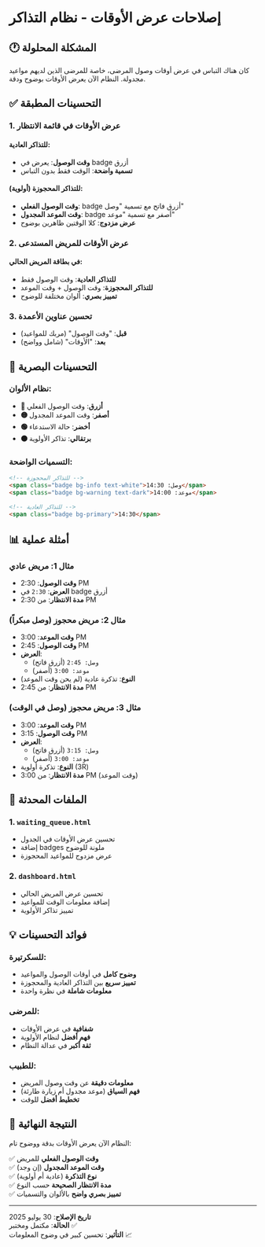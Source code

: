 # إصلاحات عرض الأوقات - نظام التذاكر

## 🕐 المشكلة المحلولة

كان هناك التباس في عرض أوقات وصول المرضى، خاصة للمرضى الذين لديهم مواعيد مجدولة. النظام الآن يعرض الأوقات بوضوح ودقة.

## ✅ التحسينات المطبقة

### 1. **عرض الأوقات في قائمة الانتظار**

#### للتذاكر العادية:
- **وقت الوصول**: يعرض في badge أزرق
- **تسمية واضحة**: الوقت فقط بدون التباس

#### للتذاكر المحجوزة (أولوية):
- **وقت الوصول الفعلي**: badge أزرق فاتح مع تسمية "وصل"
- **وقت الموعد المجدول**: badge أصفر مع تسمية "موعد"
- **عرض مزدوج**: كلا الوقتين ظاهرين بوضوح

### 2. **عرض الأوقات للمريض المستدعى**

#### في بطاقة المريض الحالي:
- **للتذاكر العادية**: وقت الوصول فقط
- **للتذاكر المحجوزة**: وقت الوصول + وقت الموعد
- **تمييز بصري**: ألوان مختلفة للوضوح

### 3. **تحسين عناوين الأعمدة**

- **قبل**: "وقت الوصول" (مربك للمواعيد)
- **بعد**: "الأوقات" (شامل وواضح)

## 🎨 التحسينات البصرية

### نظام الألوان:
- **🔵 أزرق**: وقت الوصول الفعلي
- **🟡 أصفر**: وقت الموعد المجدول
- **🟢 أخضر**: حالة الاستدعاء
- **🟠 برتقالي**: تذاكر الأولوية

### التسميات الواضحة:
```html
<!-- للتذاكر المحجوزة -->
<span class="badge bg-info text-white">وصل: 14:30</span>
<span class="badge bg-warning text-dark">موعد: 14:00</span>

<!-- للتذاكر العادية -->
<span class="badge bg-primary">14:30</span>
```

## 📊 أمثلة عملية

### مثال 1: مريض عادي
- **وقت الوصول**: 2:30 PM
- **العرض**: `2:30` في badge أزرق
- **مدة الانتظار**: من 2:30 PM

### مثال 2: مريض محجوز (وصل مبكراً)
- **وقت الموعد**: 3:00 PM
- **وقت الوصول**: 2:45 PM
- **العرض**: 
  - `وصل: 2:45` (أزرق فاتح)
  - `موعد: 3:00` (أصفر)
- **النوع**: تذكرة عادية (لم يحن وقت الموعد)
- **مدة الانتظار**: من 2:45 PM

### مثال 3: مريض محجوز (وصل في الوقت)
- **وقت الموعد**: 3:00 PM
- **وقت الوصول**: 3:15 PM
- **العرض**: 
  - `وصل: 3:15` (أزرق فاتح)
  - `موعد: 3:00` (أصفر)
- **النوع**: تذكرة أولوية (3R)
- **مدة الانتظار**: من 3:00 PM (وقت الموعد)

## 🔧 الملفات المحدثة

### 1. `waiting_queue.html`
- تحسين عرض الأوقات في الجدول
- إضافة badges ملونة للوضوح
- عرض مزدوج للمواعيد المحجوزة

### 2. `dashboard.html`
- تحسين عرض المريض الحالي
- إضافة معلومات الوقت للمواعيد
- تمييز تذاكر الأولوية

## 💡 فوائد التحسينات

### للسكرتيرة:
- **وضوح كامل** في أوقات الوصول والمواعيد
- **تمييز سريع** بين التذاكر العادية والمحجوزة
- **معلومات شاملة** في نظرة واحدة

### للمرضى:
- **شفافية** في عرض الأوقات
- **فهم أفضل** لنظام الأولوية
- **ثقة أكبر** في عدالة النظام

### للطبيب:
- **معلومات دقيقة** عن وقت وصول المريض
- **فهم السياق** (موعد مجدول أم زيارة طارئة)
- **تخطيط أفضل** للوقت

## 🎯 النتيجة النهائية

النظام الآن يعرض الأوقات بدقة ووضوح تام:

✅ **وقت الوصول الفعلي** للمريض  
✅ **وقت الموعد المجدول** (إن وجد)  
✅ **نوع التذكرة** (عادية أم أولوية)  
✅ **مدة الانتظار الصحيحة** حسب النوع  
✅ **تمييز بصري واضح** بالألوان والتسميات  

---

**تاريخ الإصلاح**: 30 يوليو 2025  
**الحالة**: مكتمل ومختبر ✅  
**التأثير**: تحسين كبير في وضوح المعلومات 📈